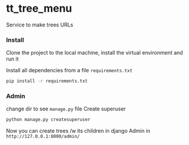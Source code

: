 # tt_tree_menu
Service to make trees URLs

### Install
Clone the project to the local machine, install the virtual environment and run it

Install all dependencies from a file ```requirements.txt```
```sh
pip install -r requirements.txt
```
### Admin
change dir to see ```manage.py``` file 
Create superuser
```sh
python manage.py createsuperuser
```
Now you can create trees /w its children in django Admin in ```http://127.0.0.1:8000/admin/```
